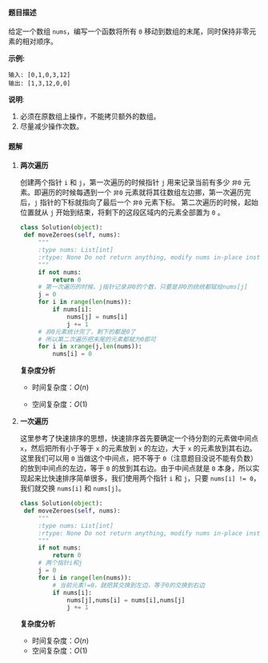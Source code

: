 #### 题目描述

给定一个数组 `nums`，编写一个函数将所有 `0` 移动到数组的末尾，同时保持非零元素的相对顺序。

**示例:**

```
输入: [0,1,0,3,12]
输出: [1,3,12,0,0]
```

**说明**:

1. 必须在原数组上操作，不能拷贝额外的数组。
2. 尽量减少操作次数。





#### 题解

1. **两次遍历**

   创建两个指针 `i` 和 `j`，第一次遍历的时候指针 `j` 用来记录当前有多少 `非0` 元素。即遍历的时候每遇到一个 `非0` 元素就将其往数组左边挪，第一次遍历完后，`j` 指针的下标就指向了最后一个 `非0` 元素下标。
   第二次遍历的时候，起始位置就从 `j` 开始到结束，将剩下的这段区域内的元素全部置为 `0` 。

   ```python
   class Solution(object):
   	def moveZeroes(self, nums):
   		"""
   		:type nums: List[int]
   		:rtype: None Do not return anything, modify nums in-place instead.
   		"""
   		if not nums:
   			return 0
   		# 第一次遍历的时候，j指针记录非0的个数，只要是非0的统统都赋给nums[j]	
   		j = 0
   		for i in range(len(nums)):
   			if nums[i]:
   				nums[j] = nums[i]
   				j += 1
   		# 非0元素统计完了，剩下的都是0了
   		# 所以第二次遍历把末尾的元素都赋为0即可
   		for i in xrange(j,len(nums)):
   			nums[i] = 0
   ```

   **复杂度分析**

   - 时间复杂度：$O(n)$

   - 空间复杂度：$O(1)$

     

2. **一次遍历**

   这里参考了快速排序的思想，快速排序首先要确定一个待分割的元素做中间点 `x`，然后把所有小于等于 `x` 的元素放到 `x` 的左边，大于 `x` 的元素放到其右边。
   这里我们可以用 `0` 当做这个中间点，把不等于 `0`（注意题目没说不能有负数）的放到中间点的左边，等于 `0` 的放到其右边。由于中间点就是 `0` 本身，所以实现起来比快速排序简单很多，我们使用两个指针 `i` 和 `j`，只要 `nums[i] != 0`，我们就交换 `nums[i]` 和 `nums[j]`。

   ```python
   class Solution(object):
   	def moveZeroes(self, nums):
   		"""
   		:type nums: List[int]
   		:rtype: None Do not return anything, modify nums in-place instead.
   		"""
   		if not nums:
   			return 0
   		# 两个指针i和j
   		j = 0
   		for i in range(len(nums)):
   			# 当前元素!=0，就把其交换到左边，等于0的交换到右边
   			if nums[i]:
   				nums[j],nums[i] = nums[i],nums[j]
   				j += 1
   ```

   **复杂度分析**

   - 时间复杂度：$O(n)$
   - 空间复杂度：$O(1)$